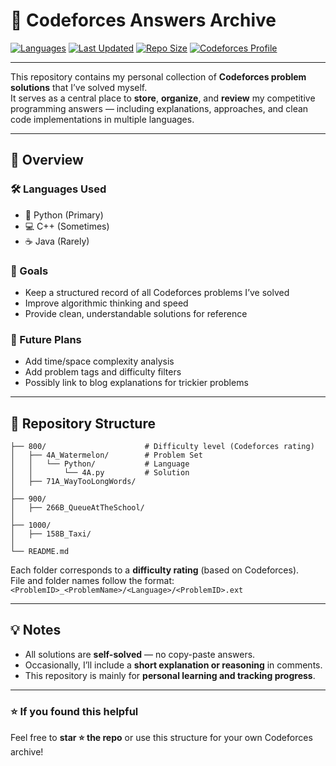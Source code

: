 # 🧠 Codeforces Answers Archive

[![Languages](https://img.shields.io/badge/Languages-Python%2C%20C%2B%2B%2C%20Java-blue)](#)
[![Last Updated](https://img.shields.io/github/last-commit/b-bullock/CodeForce-Answers?color=green)](#)
[![Repo Size](https://img.shields.io/github/repo-size/b-bullock/CodeForce-Answers?color=orange)](#)
[![Codeforces Profile](https://img.shields.io/badge/Codeforces-Visit_Profile-blue?logo=codeforces)](https://codeforces.com/profile/b-bullock)

---

This repository contains my personal collection of **Codeforces problem solutions** that I’ve solved myself.  
It serves as a central place to **store**, **organize**, and **review** my competitive programming answers — including explanations, approaches, and clean code implementations in multiple languages.

---

## 📘 Overview

### 🛠️ Languages Used
- 🐍 Python (Primary)
- 💻 C++ (Sometimes)
- ☕ Java (Rarely)

### 🎯 Goals
- Keep a structured record of all Codeforces problems I’ve solved  
- Improve algorithmic thinking and speed  
- Provide clean, understandable solutions for reference  

### 🚀 Future Plans
- Add time/space complexity analysis  
- Add problem tags and difficulty filters  
- Possibly link to blog explanations for trickier problems  

---

## 📂 Repository Structure
```
├── 800/                      # Difficulty level (Codeforces rating)
│   ├── 4A_Watermelon/        # Problem Set
│   │   └── Python/           # Language
│   │       └── 4A.py         # Solution
│   ├── 71A_WayTooLongWords/
│
├── 900/
│   ├── 266B_QueueAtTheSchool/
│
├── 1000/
│   ├── 158B_Taxi/
│
└── README.md
```

Each folder corresponds to a **difficulty rating** (based on Codeforces).  
File and folder names follow the format:  
`<ProblemID>_<ProblemName>/<Language>/<ProblemID>.ext`

---

## 💡 Notes
- All solutions are **self-solved** — no copy-paste answers.  
- Occasionally, I’ll include a **short explanation or reasoning** in comments.  
- This repository is mainly for **personal learning and tracking progress**.

---

### ⭐ If you found this helpful
Feel free to **star ⭐ the repo** or use this structure for your own Codeforces archive!


